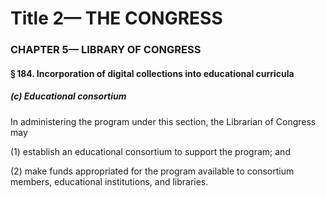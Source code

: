 
# Title 2— THE CONGRESS
### CHAPTER 5— LIBRARY OF CONGRESS
#### § 184. Incorporation of digital collections into educational curricula
##### (c) Educational consortium

In administering the program under this section, the Librarian of Congress may

(1) establish an educational consortium to support the program; and

(2) make funds appropriated for the program available to consortium members, educational institutions, and libraries.
